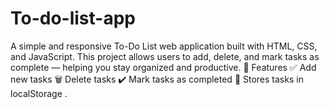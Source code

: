 # To-do-list-app
A simple and responsive To-Do List web application built with HTML, CSS, and JavaScript. This project allows users to add, delete, and mark tasks as complete — helping you stay organized and productive.  🚀 Features ✅ Add new tasks  🗑️ Delete tasks  ✔️ Mark tasks as completed  💾 Stores tasks in localStorage .
